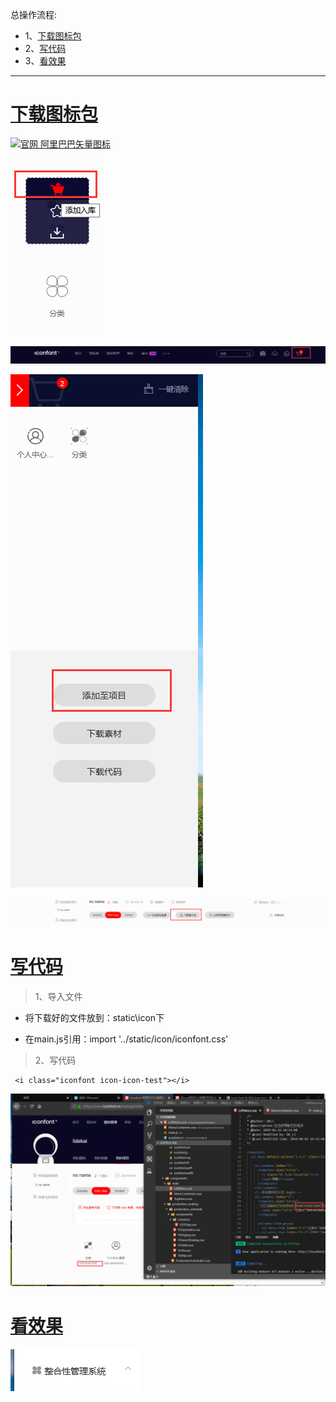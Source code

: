总操作流程:
- 1、[下载图标包](#vue.js-01)
- 2、[写代码](#vue.js-02)
- 3、[看效果](#vue.js-03)

***

# <a name="vue.js-01" href="#" >下载图标包</a>

[![](https://img.shields.io/badge/官网-阿里巴巴矢量图标-red.svg "官网 阿里巴巴矢量图标")](https://www.iconfont.cn/manage/index?manage_type=myprojects&projectId=1124336)

![](image/17-1.png)

![](image/17-2.png)

![](image/17-3.png)

![](image/17-4.png)

# <a name="vue.js-02" href="#" >写代码</a>

> 1、导入文件

- 将下载好的文件放到：static\icon下

- 在main.js引用：import '../static/icon/iconfont.css'


> 2、写代码

```
 <i class="iconfont icon-icon-test"></i>
```

![](image/17-5.png)

# <a name="vue.js-03" href="#" >看效果</a>

![](image/17-6.png)